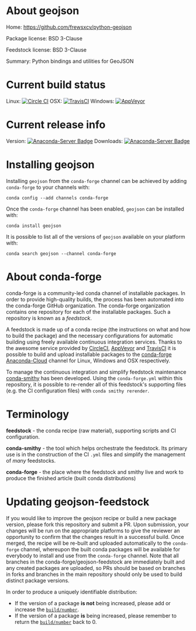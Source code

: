 About geojson
=============

Home: https://github.com/frewsxcv/python-geojson

Package license: BSD 3-Clause

Feedstock license: BSD 3-Clause

Summary: Python bindings and utilities for GeoJSON



Current build status
====================

Linux: [![Circle CI](https://circleci.com/gh/conda-forge/geojson-feedstock.svg?style=shield)](https://circleci.com/gh/conda-forge/geojson-feedstock)
OSX: [![TravisCI](https://travis-ci.org/conda-forge/geojson-feedstock.svg?branch=master)](https://travis-ci.org/conda-forge/geojson-feedstock)
Windows: [![AppVeyor](https://ci.appveyor.com/api/projects/status/github/conda-forge/geojson-feedstock?svg=True)](https://ci.appveyor.com/project/conda-forge/geojson-feedstock/branch/master)

Current release info
====================
Version: [![Anaconda-Server Badge](https://anaconda.org/conda-forge/geojson/badges/version.svg)](https://anaconda.org/conda-forge/geojson)
Downloads: [![Anaconda-Server Badge](https://anaconda.org/conda-forge/geojson/badges/downloads.svg)](https://anaconda.org/conda-forge/geojson)

Installing geojson
==================

Installing `geojson` from the `conda-forge` channel can be achieved by adding `conda-forge` to your channels with:

```
conda config --add channels conda-forge
```

Once the `conda-forge` channel has been enabled, `geojson` can be installed with:

```
conda install geojson
```

It is possible to list all of the versions of `geojson` available on your platform with:

```
conda search geojson --channel conda-forge
```


About conda-forge
=================

conda-forge is a community-led conda channel of installable packages.
In order to provide high-quality builds, the process has been automated into the
conda-forge GitHub organization. The conda-forge organization contains one repository
for each of the installable packages. Such a repository is known as a *feedstock*.

A feedstock is made up of a conda recipe (the instructions on what and how to build
the package) and the necessary configurations for automatic building using freely
available continuous integration services. Thanks to the awesome service provided by
[CircleCI](https://circleci.com/), [AppVeyor](http://www.appveyor.com/)
and [TravisCI](https://travis-ci.org/) it is possible to build and upload installable
packages to the [conda-forge](https://anaconda.org/conda-forge)
[Anaconda-Cloud](http://docs.anaconda.org/) channel for Linux, Windows and OSX respectively.

To manage the continuous integration and simplify feedstock maintenance
[conda-smithy](http://github.com/conda-forge/conda-smithy) has been developed.
Using the ``conda-forge.yml`` within this repository, it is possible to re-render all of
this feedstock's supporting files (e.g. the CI configuration files) with ``conda smithy rerender``.


Terminology
===========

**feedstock** - the conda recipe (raw material), supporting scripts and CI configuration.

**conda-smithy** - the tool which helps orchestrate the feedstock.
                   Its primary use is in the construction of the CI ``.yml`` files
                   and simplify the management of *many* feedstocks.

**conda-forge** - the place where the feedstock and smithy live and work to
                  produce the finished article (built conda distributions)


Updating geojson-feedstock
==========================

If you would like to improve the geojson recipe or build a new
package version, please fork this repository and submit a PR. Upon submission,
your changes will be run on the appropriate platforms to give the reviewer an
opportunity to confirm that the changes result in a successful build. Once
merged, the recipe will be re-built and uploaded automatically to the
`conda-forge` channel, whereupon the built conda packages will be available for
everybody to install and use from the `conda-forge` channel.
Note that all branches in the conda-forge/geojson-feedstock are
immediately built and any created packages are uploaded, so PRs should be based
on branches in forks and branches in the main repository should only be used to
build distinct package versions.

In order to produce a uniquely identifiable distribution:
 * If the version of a package **is not** being increased, please add or increase
   the [``build/number``](http://conda.pydata.org/docs/building/meta-yaml.html#build-number-and-string).
 * If the version of a package **is** being increased, please remember to return
   the [``build/number``](http://conda.pydata.org/docs/building/meta-yaml.html#build-number-and-string)
   back to 0.
